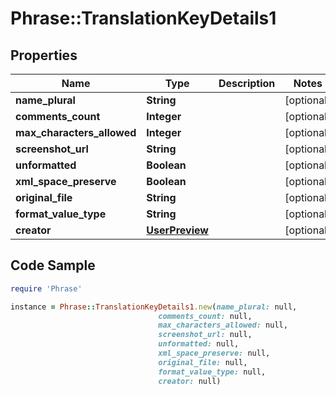 # Phrase::TranslationKeyDetails1

## Properties

Name | Type | Description | Notes
------------ | ------------- | ------------- | -------------
**name_plural** | **String** |  | [optional] 
**comments_count** | **Integer** |  | [optional] 
**max_characters_allowed** | **Integer** |  | [optional] 
**screenshot_url** | **String** |  | [optional] 
**unformatted** | **Boolean** |  | [optional] 
**xml_space_preserve** | **Boolean** |  | [optional] 
**original_file** | **String** |  | [optional] 
**format_value_type** | **String** |  | [optional] 
**creator** | [**UserPreview**](UserPreview.md) |  | [optional] 

## Code Sample

```ruby
require 'Phrase'

instance = Phrase::TranslationKeyDetails1.new(name_plural: null,
                                 comments_count: null,
                                 max_characters_allowed: null,
                                 screenshot_url: null,
                                 unformatted: null,
                                 xml_space_preserve: null,
                                 original_file: null,
                                 format_value_type: null,
                                 creator: null)
```


